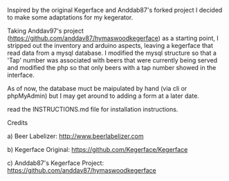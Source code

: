 Inspired by the original Kegerface and Anddab87's forked project</a> I decided to make some adaptations for my kegerator.

Taking Anddav97's project (https://github.com/anddav87/hymaswoodkegerface) as a starting point, I stripped out the inventory and arduino aspects, leaving a kegerface that read data from a mysql database. I modified the mysql structure so that a 'Tap' number was associated with beers that were currently being served and modified the php so that only beers with a tap number showed in the interface.

As of now, the database muct be maipulated by hand (via cli or phpMyAdmin) but I may get around to adding a form at a later date.

read the INSTRUCTIONS.md file for installation instructions.

Credits

a) Beer Labelizer: http://www.beerlabelizer.com

b) Kegerface Original: https://github.com/Kegerface/Kegerface

c) Anddab87's Kegerface Project: https://github.com/anddav87/hymaswoodkegerface



